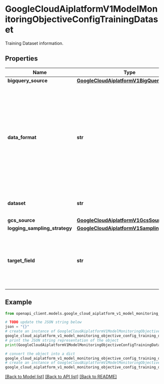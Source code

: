 # GoogleCloudAiplatformV1ModelMonitoringObjectiveConfigTrainingDataset

Training Dataset information.

## Properties

Name | Type | Description | Notes
------------ | ------------- | ------------- | -------------
**bigquery_source** | [**GoogleCloudAiplatformV1BigQuerySource**](GoogleCloudAiplatformV1BigQuerySource.md) |  | [optional] 
**data_format** | **str** | Data format of the dataset, only applicable if the input is from Google Cloud Storage. The possible formats are: \&quot;tf-record\&quot; The source file is a TFRecord file. \&quot;csv\&quot; The source file is a CSV file. \&quot;jsonl\&quot; The source file is a JSONL file. | [optional] 
**dataset** | **str** | The resource name of the Dataset used to train this Model. | [optional] 
**gcs_source** | [**GoogleCloudAiplatformV1GcsSource**](GoogleCloudAiplatformV1GcsSource.md) |  | [optional] 
**logging_sampling_strategy** | [**GoogleCloudAiplatformV1SamplingStrategy**](GoogleCloudAiplatformV1SamplingStrategy.md) |  | [optional] 
**target_field** | **str** | The target field name the model is to predict. This field will be excluded when doing Predict and (or) Explain for the training data. | [optional] 

## Example

```python
from openapi_client.models.google_cloud_aiplatform_v1_model_monitoring_objective_config_training_dataset import GoogleCloudAiplatformV1ModelMonitoringObjectiveConfigTrainingDataset

# TODO update the JSON string below
json = "{}"
# create an instance of GoogleCloudAiplatformV1ModelMonitoringObjectiveConfigTrainingDataset from a JSON string
google_cloud_aiplatform_v1_model_monitoring_objective_config_training_dataset_instance = GoogleCloudAiplatformV1ModelMonitoringObjectiveConfigTrainingDataset.from_json(json)
# print the JSON string representation of the object
print(GoogleCloudAiplatformV1ModelMonitoringObjectiveConfigTrainingDataset.to_json())

# convert the object into a dict
google_cloud_aiplatform_v1_model_monitoring_objective_config_training_dataset_dict = google_cloud_aiplatform_v1_model_monitoring_objective_config_training_dataset_instance.to_dict()
# create an instance of GoogleCloudAiplatformV1ModelMonitoringObjectiveConfigTrainingDataset from a dict
google_cloud_aiplatform_v1_model_monitoring_objective_config_training_dataset_from_dict = GoogleCloudAiplatformV1ModelMonitoringObjectiveConfigTrainingDataset.from_dict(google_cloud_aiplatform_v1_model_monitoring_objective_config_training_dataset_dict)
```
[[Back to Model list]](../README.md#documentation-for-models) [[Back to API list]](../README.md#documentation-for-api-endpoints) [[Back to README]](../README.md)


